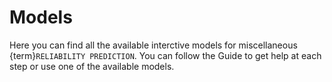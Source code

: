 # Models

Here you can find all the available interctive models for miscellaneous {term}`RELIABILITY PREDICTION`. You can follow the Guide to get help at each step or use one of the available models.